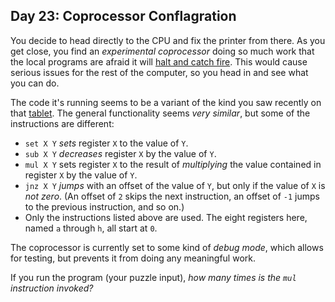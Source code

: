 ## Day 23: Coprocessor Conflagration 

You decide to head directly to the CPU and fix the printer from there. As you get close, you find an *experimental coprocessor* doing so much work that the local programs are afraid it will [halt and catch fire](https://en.wikipedia.org/wiki/Halt_and_Catch_Fire). This would cause serious issues for the rest of the computer, so you head in and see what you can do.

The code it's running seems to be a variant of the kind you saw recently on that [tablet](18). The general functionality seems *very similar*, but some of the instructions are different:

- `set X Y` *sets* register `X` to the value of `Y`.
- `sub X Y` *decreases* register `X` by the value of `Y`.
- `mul X Y` sets register `X` to the result of *multiplying* the value contained in register `X` by the value of `Y`.
- `jnz X Y` *jumps* with an offset of the value of `Y`, but only if the value of `X` is *not zero*. (An offset of `2` skips the next instruction, an offset of `-1` jumps to the previous instruction, and so on.)
- Only the instructions listed above are used. The eight registers here, named `a` through `h`, all start at `0`.

The coprocessor is currently set to some kind of *debug mode*, which allows for testing, but prevents it from doing any meaningful work.

If you run the program (your puzzle input), *how many times is the `mul` instruction invoked?*